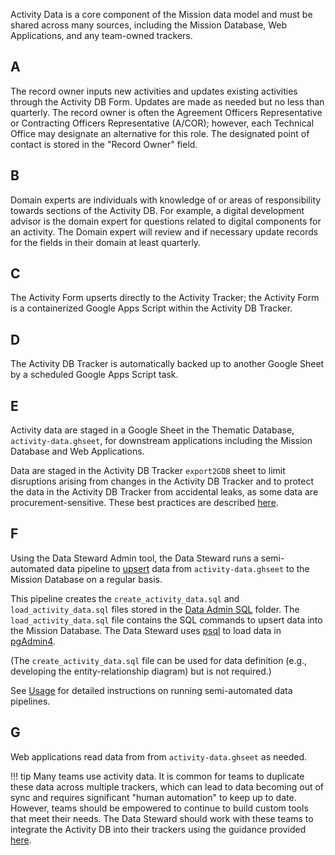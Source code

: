 Activity Data is a core component of the Mission data model and must be shared across many sources, including the Mission Database, Web Applications, and any team-owned trackers.

## A
The record owner inputs new activities and updates existing activities through the Activity DB Form. Updates are made as needed but no less than quarterly. The record owner is often the Agreement Officers Representative or Contracting Officers Representative (A/COR); however, each Technical Office may designate an alternative for this role. The designated point of contact is stored in the "Record Owner" field.

## B
Domain experts are individuals with knowledge of or areas of responsibility towards sections of the Activity DB. For example, a digital development advisor is the domain expert for questions related to digital components for an activity. The Domain expert will review and if necessary update records for the fields in their domain at least quarterly.

## C
The Activity Form upserts directly to the Activity Tracker; the Activity Form is a containerized Google Apps Script within the Activity DB Tracker.

## D
The Activity DB Tracker is automatically backed up to another Google Sheet by a scheduled Google Apps Script task.

## E
Activity data are staged in a Google Sheet in the Thematic Database, `activity-data.ghseet`, for downstream applications including the Mission Database and Web Applications. 

Data are staged in the Activity DB Tracker `export2GDB` sheet to limit disruptions arising from changes in the Activity DB Tracker and to protect the data in the Activity DB Tracker from accidental leaks, as some data are procurement-sensitive. These best practices are described [here](../../../knowledge/base/staging-data.md).

## F
Using the Data Steward Admin tool, the Data Steward runs a semi-automated data pipeline to [upsert](../../../knowledge/base/upsert.md) data from `activity-data.ghseet` to the Mission Database on a regular basis.

This pipeline creates the `create_activity_data.sql` and `load_activity_data.sql` files stored in the [Data Admin SQL](https://drive.google.com/drive/folders/1wq14SGZLO6lrxefJ3ryR4TpJ5pErCpol?lfhs=2) folder. The `load_activity_data.sql` file contains the SQL commands to upsert data into the Mission Database. The Data Steward uses [psql](../../../knowledge/base/psql.md) to load data in [pgAdmin4](../../../knowledge/base/pgAdmin.md).

(The `create_activity_data.sql` file can be used for data definition (e.g., developing the entity-relationship diagram) but is not required.)

See [Usage](../../../usage/index.md) for detailed instructions on running semi-automated data pipelines.

## G
Web applications read data from from `activity-data.ghseet` as needed. 

!!! tip
    Many teams use activity data. It is common for teams to duplicate these data across multiple trackers, which can lead to data becoming out of sync and requires significant "human automation" to keep up to date. However, teams should be empowered to continue to build custom tools that meet their needs. The Data Steward should work with these teams to integrate the Activity DB into their trackers using the guidance provided [here](../../../knowledge/base/trackers.md).
